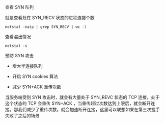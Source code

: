 查看 SYN 队列

就是查看处在 SYN_RECV 状态的进程连接个数

```
netstat -natp | grep SYN_RECV | wc -l
```

查看溢出情况

```
netstat -s
```

预防 SYN 攻击

- 增大半连接队列

- 开启 SYN cookies 算法 

- 减少 SYN+ACK 重传次数

当服务端受到 SYN 攻击时，就会有大量处于 SYN_REVC 状态的 TCP 连接，处于这个状态的 TCP 会重传 SYN+ACK ，当重传超过次数达到上限后，就会断开连接。那我们减少了重传次数，就会加速断开连接，这里可以联想如果在第三次握手失败了之后的场景